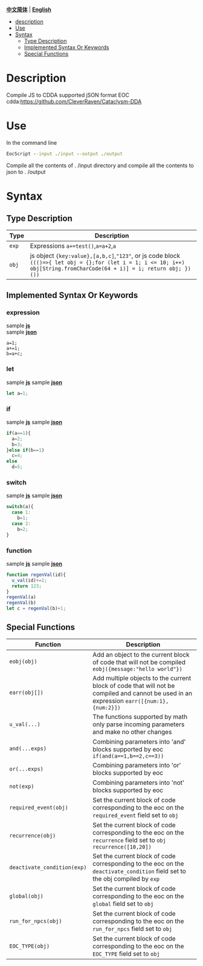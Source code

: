 
[**中文简体**](./README.md) | [**English**](./README_EN.md)


- [description](#Description)
- [Use](#Use)
- [Syntax](#syntax)
  - [Type Description](#type-description)
  - [Implemented Syntax Or Keywords](#implemented-syntax-or-keywords)
  - [Special Functions](#special-functions)

# Description
Compile JS to CDDA supported jSON format EOC  
cdda:https://github.com/CleverRaven/Cataclysm-DDA

# Use
In the command line
```bat
EocScript --input ./input --output ./output
```
Compile all the contents of . /input directory and compile all the contents to json to . /output

# Syntax
## Type Description
Type | Description
--- | ---
`exp` | Expressions `a+=test()`,`a=a+2`,`a`
`obj` | js object `{key:value},[a,b,c]`,`"123"`, or js code block `((()=>{ let obj = {};for (let i = 1; i <= 10; i++) obj[String.fromCharCode(64 + i)] = i; return obj; })())`

## Implemented Syntax Or Keywords
### expression
sample [**js**](./test/input/expression-test.js)  
sample [**json**](./test/output/expression-test.json)  
```
a=1;
a+=1;
b=a+c;
```
### let
sample [**js**](./test/input/let-test.js)
sample [**json**](./test/output/let-test.json)
```js
let a=1;
```
### if
sample [**js**](./test/input/if-test.js)
sample [**json**](./test/output/if-test.json)
```js
if(a==1){
  a=2;
  b=3;
}else if(b==1)
  c=4;
else
  d=5;
```
### switch
sample [**js**](./test/input/switch-test.js)
sample [**json**](./test/output/switch-test.json)
```js
switch(a){
  case 1:
    b=1;
  case 2:
    b=2;
}
```
### function
sample [**js**](./test/input/function-test.js)
sample [**json**](./test/output/function-test.json)
```js
function regenVal(id){
  u_val(id)+=1;
  return 123;
}
regenVal(a)
regenVal(b)
let c = regenVal(b)+1;
```

## Special Functions
Function | Description
--- | ---
`eobj(obj)`                 |Add an object to the current block of code that will not be compiled  `eobj({message:"hello world"})`
`earr(obj[])`               |Add multiple objects to the current block of code that will not be compiled and cannot be used in an expression  `earr([{num:1},{num:2}])`
`u_val(...)`                |The functions supported by math only parse incoming parameters and make no other changes
`and(...exps)`              |Combining parameters into 'and' blocks supported by eoc `if(and(a==1,b==2,c==3))`
`or(...exps)`               |Combining parameters into 'or' blocks supported by eoc
`not(exp)`                  |Combining parameters into 'not' blocks supported by eoc
`required_event(obj)`       |Set the current block of code corresponding to the eoc on the `required_event` field set to `obj`
`recurrence(obj)`           |Set the current block of code corresponding to the eoc on the `recurrence` field set to `obj`  `recurrence([10,20])`
`deactivate_condition(exp)` |Set the current block of code corresponding to the eoc on the `deactivate_condition` field set to the obj compiled by `exp`
`global(obj)`               |Set the current block of code corresponding to the eoc on the `global` field set to `obj`
`run_for_npcs(obj)`         |Set the current block of code corresponding to the eoc on the `run_for_npcs` field set to `obj`
`EOC_TYPE(obj)`             |Set the current block of code corresponding to the eoc on the `EOC_TYPE` field set to `obj`
